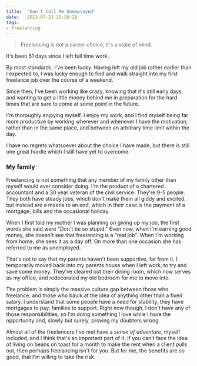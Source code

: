 ```yaml
---
title:  "Don't Call Me Unemployed"
date:   2013-07-21 15:50:29
tags:
- freelancing
---
```


> Freelancing is not a career choice, it's a state of mind.

It's been 51 days since I left full time work.

By most standards, I've been lucky. Having left my old job rather earlier than I expected to, I was lucky enough to find and walk straight into my first freelance job over the course of a weekend.

Since then, I've been working like crazy, knowing that it's still early days, and wanting to get a little money behind me in preparation for the hard times that are sure to come at some point in the future.

I'm thoroughly enjoying myself. I enjoy my work, and I find myself being far more productive by working wherever and whenever I have the motivation, rather than in the same place, and between an arbitrary time limit within the day.

I have no regrets whatsoever about the choice I have made, but there is still one great hurdle which I still have yet to overcome.

### My family

Freelancing is not something that any member of my family other than myself would ever consider doing. I'm the product of a chartered accountant and a 30 year veteran of the civil service. They're 9-5 people. They both have steady jobs, which don't make them all giddy and excited, but instead are a means to an end, which in their case is the payment of a mortgage, bills and the occasional holiday.

When I first told my mother I was planning on giving up my job, the first words she said were "Don't be so stupid." Even now, when I'm earning good money, she doesn't see that freelancing is a "real job". When I'm working from home, she sees it as a day off. On more than one occasion she has referred to me as unemployed.

That's not to say that my parents haven't been supportive, far from it. I temporarily moved back into my parents house when I left work, to try and save some money. They've cleared out their dining room, which now serves as my office, and redecorated my old bedroom for me to move into.

The problem is simply the massive culture gap between those who freelance, and those who baulk at the idea of anything other than a fixed salary. I understand that some people have a need for stability, they have mortgages to pay, families to support. Right now though, I don't have any of those responsibilities, so I'm doing something I love while I have the opportunity and, slowly but surely, proving my doubters wrong.

Almost all of the freelancers I've met have a *sense of adventure*, myself included, and I think that's an important part of it. If you can't face the idea of living on beans on toast for a month to make the rent when a client pulls out, then perhaps freelancing isn't for you. But for me, the benefits are so good, that I'm willing to take the risk.
